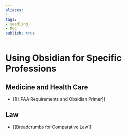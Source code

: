 ```yaml
---
aliases:
- 
tags:
- seedling
- MOC
publish: true
---
```


# Using Obsidian for Specific Professions

## Medicine and Health Care
- [[HIPAA Requirements and Obsidian Primer]]

## Law
- [[Breadcrumbs for Comparative Law]]